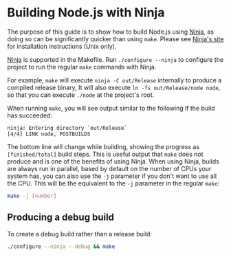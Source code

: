 # Building Node.js with Ninja

The purpose of this guide is to show how to build Node.js using [Ninja][], as
doing so can be significantly quicker than using `make`. Please see
[Ninja's site][Ninja] for installation instructions (Unix only).

[Ninja][] is supported in the Makefile. Run `./configure --ninja` to configure
the project to run the regular `make` commands with Ninja.

For example, `make` will execute `ninja -C out/Release` internally
to produce a compiled release binary, It will also execute
`ln -fs out/Release/node node`, so that you can execute `./node` at
the project's root.

When running `make`, you will see output similar to the following
if the build has succeeded:

```console
ninja: Entering directory `out/Release`
[4/4] LINK node, POSTBUILDS
```

The bottom line will change while building, showing the progress as
`[finished/total]` build steps. This is useful output that `make` does not
produce and is one of the benefits of using Ninja. When using Ninja, builds
are always run in parallel, based by default on the number of CPUs your
system has, you can also use the `-j` parameter if you don't want to use
all the CPU. This will be the equivalent to the `-j` parameter in the
regular `make`:

```bash
make -j [number]
```

## Producing a debug build

To create a debug build rather than a release build:

```bash
./configure --ninja --debug && make
```

[Ninja]: https://ninja-build.org/
